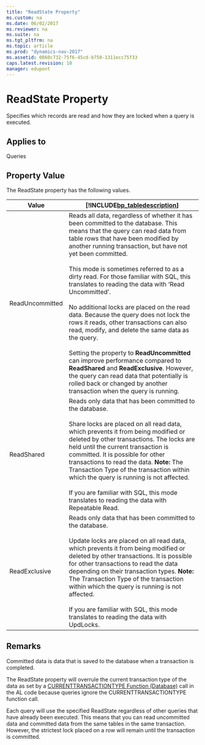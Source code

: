 ```yaml
---
title: "ReadState Property"
ms.custom: na
ms.date: 06/02/2017
ms.reviewer: na
ms.suite: na
ms.tgt_pltfrm: na
ms.topic: article
ms.prod: "dynamics-nav-2017"
ms.assetid: 0860c732-75f6-45cd-b750-1311ecc75f33
caps.latest.revision: 10
manager: edupont
---
```

# ReadState Property
Specifies which records are read and how they are locked when a query is executed.  
  
## Applies to  
 Queries  
  
## Property Value  
 The ReadState property has the following values.  
  
|Value|[!INCLUDE[bp_tabledescription](includes/bp_tabledescription_md.md)]|  
|-----------|---------------------------------------|  
|ReadUncommitted|Reads all data, regardless of whether it has been committed to the database. This means that the query can read data from table rows that have been modified by another running transaction, but have not yet been committed.<br /><br /> This mode is sometimes referred to as a dirty read.  For those familiar with SQL, this translates to reading the data with ‘Read Uncommitted’.<br /><br /> No additional locks are placed on the read data. Because the query does not lock the rows it reads, other transactions can also read, modify, and delete the same data as the query.<br /><br /> Setting the property to **ReadUncommitted** can improve performance compared to **ReadShared** and **ReadExclusive**. However, the query can read data that potentially is rolled back or changed by another transaction when the query is running.|  
|ReadShared|Reads only data that has been committed to the database.<br /><br /> Share locks are placed on all read data, which prevents it from being modified or deleted by other transactions. The locks are held until the current transaction is committed. It is possible for other transactions to read the data. **Note:**  The Transaction Type of the transaction within which the query is running is not affected. <br /><br /> If you are familiar with SQL, this mode translates to reading the data with Repeatable Read.|  
|ReadExclusive|Reads only data that has been committed to the database.<br /><br /> Update locks are placed on all read data, which prevents it from being modified or deleted by other transactions. It is possible for other transactions to read the data depending on their transaction types. **Note:**  The Transaction Type of the transaction within which the query is running is not affected. <br /><br /> If you are familiar with SQL, this mode translates to reading the data with UpdLocks.|  
  
## Remarks  
 Committed data is data that is saved to the database when a transaction is completed.  
  
 The ReadState property will overrule the current transaction type of the data as set by a [CURRENTTRANSACTIONTYPE Function \(Database\)](CURRENTTRANSACTIONTYPE-Function--Database-.md) call in the AL code because queries ignore the CURRENTTRANSACTIONTYPE function call.  
  
 Each query will use the specified ReadState regardless of other queries that have already been executed. This means that you can read uncommitted data and committed data from the same tables in the same transaction. However, the strictest lock placed on a row will remain until the transaction is committed.